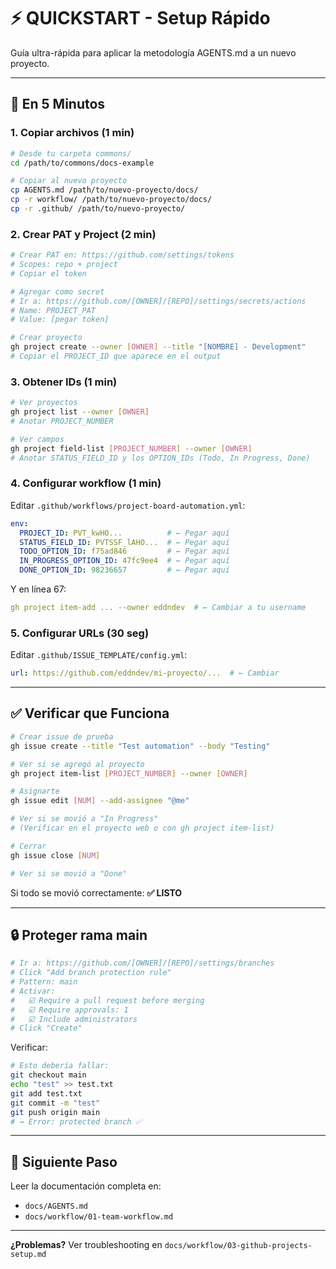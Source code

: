 # ⚡ QUICKSTART - Setup Rápido

Guía ultra-rápida para aplicar la metodología AGENTS.md a un nuevo proyecto.

---

## 🎯 En 5 Minutos

### 1. Copiar archivos (1 min)

```bash
# Desde tu carpeta commons/
cd /path/to/commons/docs-example

# Copiar al nuevo proyecto
cp AGENTS.md /path/to/nuevo-proyecto/docs/
cp -r workflow/ /path/to/nuevo-proyecto/docs/
cp -r .github/ /path/to/nuevo-proyecto/
```

### 2. Crear PAT y Project (2 min)

```bash
# Crear PAT en: https://github.com/settings/tokens
# Scopes: repo + project
# Copiar el token

# Agregar como secret
# Ir a: https://github.com/[OWNER]/[REPO]/settings/secrets/actions
# Name: PROJECT_PAT
# Value: [pegar token]

# Crear proyecto
gh project create --owner [OWNER] --title "[NOMBRE] - Development"
# Copiar el PROJECT_ID que aparece en el output
```

### 3. Obtener IDs (1 min)

```bash
# Ver proyectos
gh project list --owner [OWNER]
# Anotar PROJECT_NUMBER

# Ver campos
gh project field-list [PROJECT_NUMBER] --owner [OWNER]
# Anotar STATUS_FIELD_ID y los OPTION_IDs (Todo, In Progress, Done)
```

### 4. Configurar workflow (1 min)

Editar `.github/workflows/project-board-automation.yml`:

```yaml
env:
  PROJECT_ID: PVT_kwHO...          # ← Pegar aquí
  STATUS_FIELD_ID: PVTSSF_lAHO...  # ← Pegar aquí
  TODO_OPTION_ID: f75ad846         # ← Pegar aquí
  IN_PROGRESS_OPTION_ID: 47fc9ee4  # ← Pegar aquí
  DONE_OPTION_ID: 98236657         # ← Pegar aquí
```

Y en línea 67:
```yaml
gh project item-add ... --owner eddndev  # ← Cambiar a tu username
```

### 5. Configurar URLs (30 seg)

Editar `.github/ISSUE_TEMPLATE/config.yml`:

```yaml
url: https://github.com/eddndev/mi-proyecto/...  # ← Cambiar
```

---

## ✅ Verificar que Funciona

```bash
# Crear issue de prueba
gh issue create --title "Test automation" --body "Testing"

# Ver si se agregó al proyecto
gh project item-list [PROJECT_NUMBER] --owner [OWNER]

# Asignarte
gh issue edit [NUM] --add-assignee "@me"

# Ver si se movió a "In Progress"
# (Verificar en el proyecto web o con gh project item-list)

# Cerrar
gh issue close [NUM]

# Ver si se movió a "Done"
```

Si todo se movió correctamente: **✅ LISTO**

---

## 🔒 Proteger rama main

```bash
# Ir a: https://github.com/[OWNER]/[REPO]/settings/branches
# Click "Add branch protection rule"
# Pattern: main
# Activar:
#   ☑️ Require a pull request before merging
#   ☑️ Require approvals: 1
#   ☑️ Include administrators
# Click "Create"
```

Verificar:
```bash
# Esto debería fallar:
git checkout main
echo "test" >> test.txt
git add test.txt
git commit -m "test"
git push origin main
# → Error: protected branch ✅
```

---

## 📝 Siguiente Paso

Leer la documentación completa en:
- `docs/AGENTS.md`
- `docs/workflow/01-team-workflow.md`

---

**¿Problemas?** Ver troubleshooting en `docs/workflow/03-github-projects-setup.md`
